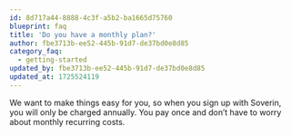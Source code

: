 ```yaml
---
id: 8d717a44-8888-4c3f-a5b2-ba1665d75760
blueprint: faq
title: 'Do you have a monthly plan?'
author: fbe3713b-ee52-445b-91d7-de37bd0e8d85
category_faq:
  - getting-started
updated_by: fbe3713b-ee52-445b-91d7-de37bd0e8d85
updated_at: 1725524119
---
```

We want to make things easy for you, so when you sign up with Soverin, you will only be charged annually. You pay once and don’t have to worry about monthly recurring costs.